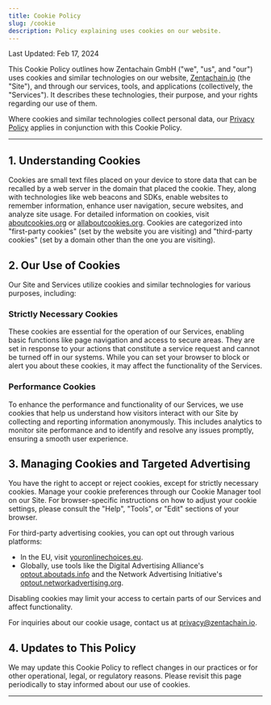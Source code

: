 ```yaml
---
title: Cookie Policy
slug: /cookie
description: Policy explaining uses cookies on our website.
---
```


Last Updated: Feb 17, 2024

This Cookie Policy outlines how Zentachain GmbH ("we", "us", and "our") uses cookies and similar technologies on our website, [Zentachain.io](https://devs-chain.zentachain.io/) (the "Site"), and through our services, tools, and applications (collectively, the "Services"). It describes these technologies, their purpose, and your rights regarding our use of them.

Where cookies and similar technologies collect personal data, our [Privacy Policy](https://devs-chain.zentachain.io/privacy-policy) applies in conjunction with this Cookie Policy.

---

## 1. Understanding Cookies

Cookies are small text files placed on your device to store data that can be recalled by a web server in the domain that placed the cookie. They, along with technologies like web beacons and SDKs, enable websites to remember information, enhance user navigation, secure websites, and analyze site usage. For detailed information on cookies, visit [aboutcookies.org](https://www.aboutcookies.org) or [allaboutcookies.org](https://www.allaboutcookies.org). Cookies are categorized into "first-party cookies" (set by the website you are visiting) and "third-party cookies" (set by a domain other than the one you are visiting).

## 2. Our Use of Cookies

Our Site and Services utilize cookies and similar technologies for various purposes, including:

### Strictly Necessary Cookies

These cookies are essential for the operation of our Services, enabling basic functions like page navigation and access to secure areas. They are set in response to your actions that constitute a service request and cannot be turned off in our systems. While you can set your browser to block or alert you about these cookies, it may affect the functionality of the Services.

### Performance Cookies

To enhance the performance and functionality of our Services, we use cookies that help us understand how visitors interact with our Site by collecting and reporting information anonymously. This includes analytics to monitor site performance and to identify and resolve any issues promptly, ensuring a smooth user experience.

## 3. Managing Cookies and Targeted Advertising

You have the right to accept or reject cookies, except for strictly necessary cookies. Manage your cookie preferences through our Cookie Manager tool on our Site. For browser-specific instructions on how to adjust your cookie settings, please consult the "Help", "Tools", or "Edit" sections of your browser.

For third-party advertising cookies, you can opt out through various platforms:

- In the EU, visit [youronlinechoices.eu](https://www.youronlinechoices.eu).
- Globally, use tools like the Digital Advertising Alliance's [optout.aboutads.info](http://optout.aboutads.info/) and the Network Advertising Initiative's [optout.networkadvertising.org](http://optout.networkadvertising.org/?c=1).

Disabling cookies may limit your access to certain parts of our Services and affect functionality.

For inquiries about our cookie usage, contact us at privacy@zentachain.io.

## 4. Updates to This Policy

We may update this Cookie Policy to reflect changes in our practices or for other operational, legal, or regulatory reasons. Please revisit this page periodically to stay informed about our use of cookies.

---